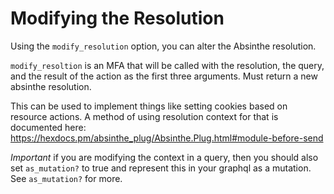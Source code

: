 # Modifying the Resolution

Using the `modify_resolution` option, you can alter the Absinthe resolution.

`modify_resoltion` is an MFA that will be called with the resolution, the query, and the result of the action as the first three arguments. Must return a new absinthe resolution.

This can be used to implement things like setting cookies based on resource actions. A method of using resolution context
for that is documented here: https://hexdocs.pm/absinthe_plug/Absinthe.Plug.html#module-before-send

*Important* if you are modifying the context in a query, then you should also set `as_mutation?` to true and represent this in your graphql as a mutation. See `as_mutation?` for more.
